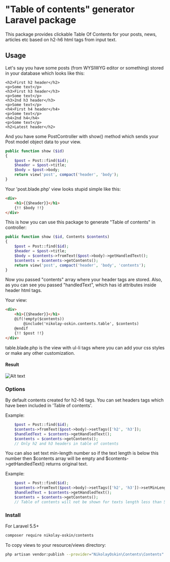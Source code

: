 # "Table of contents" generator Laravel package

This package provides clickable Table Of Contents for your posts, news, articles etc based on h2-h6 html tags from input text.

## Usage

Let's say you have some posts (from WYSIWYG editor or something) stored in your database which looks like this:

    <h2>First h2 header</h2>
    <p>Some text</p>    
    <h3>First h3 header</h3>
    <p>Some text</p>    
    <h3>2nd h3 header</h3>
    <p>Some text</p>    
    <h4>First h4 header</h4>
    <p>Some text</p>
    <h4>2nd h4</h4>
    <p>Some text</p>
    <h2>Latest header</h2>

And you have some PostController with show() method which sends your Post model object data to your view.
```php
public function show ($id)
{
    $post = Post::find($id);
    $header = $post->title;
    $body = $post->body;
    return view('post', compact('header', 'body');
}
```

Your 'post.blade.php' view looks stupid simple like this:
```html
<div>
    <h1>{{$header}}</h1>
    {!! $body !!}
</div>
```

This is how you can use this package to generate "Table of contents" in controller:

```php
public function show ($id, Contents $contents)
{
    $post = Post::find($id);
    $header = $post->title;
    $body = $contents->fromText($post->body)->getHandledText();
    $contents = $contents->getContents();
    return view('post', compact('header', 'body', 'contents');
}
```

Now you passed "contents" array where your header tags are stored. Also, as you can see you passed "handledText", which has id attributes inside header html tags.

Your view:

```html
<div>
    <h1>{{$header}}</h1>
    @if(!empty($contents))
        @include('nikolay-oskin.contents.table', $contents)
    @endif
    {!! $post !!}
</div>
```

table.blade.php is the view with ul-li tags where you can add your css styles or make any other customization.

#### Result
![Alt text](http://joxi.ru/gmvBYaNHqZ0pdm.png "Optional title")

### Options
By default contents created for h2-h6 tags. You can set headers tags which have been included in 'Table of contents'.

Example:
```php
    $post = Post::find($id);
    $contents->fromText($post->body)->setTags(['h2', 'h3']);
    $handledText = $contents->getHandledText();
    $contents = $contents->getContents(); 
    // Only h2 and h3 headers in table of contents
```

You can also set text min-length number so if the text length is below this number then $contents array will be empty and $contents->getHandledText() returns original text.

Example:
```php
    $post = Post::find($id);
    $contents->fromText($post->body)->setTags(['h2', 'h3'])->setMinLength(5000);
    $handledText = $contents->getHandledText();
    $contents = $contents->getContents();
    // Table of contents will not be shown for texts length less than 5000 chars.
```

### Install

For Laravel 5.5+

```sh
composer require nikolay-oskin/contents
```

To copy views to your resource/views directory:

```sh
php artisan vendor:publish --provider="NikolayOskin\Contents\Contents"
```